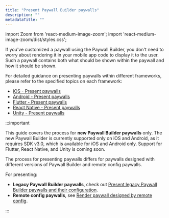 ```yaml
---
title: "Present Paywall Builder paywalls"
description: ""
metadataTitle: ""
---
```


import Zoom from 'react-medium-image-zoom';
import 'react-medium-image-zoom/dist/styles.css';

If you've customized a paywall using the Paywall Builder, you don't need to worry about rendering it in your mobile app code to display it to the user. Such a paywall contains both what should be shown within the paywall and how it should be shown.

For detailed guidance on presenting paywalls within different frameworks, please refer to the specified topics on each framework:

- [iOS - Present paywalls](ios-present-paywalls)
- [Android - Present paywalls](android-present-paywalls)
- [Flutter - Present paywalls](flutter-present-paywalls)
- [React Native - Present paywalls](react-native-present-paywalls)
- [Unity - Present paywalls](unity-present-paywalls)

:::important

This guide covers the process for **new Paywall Builder paywalls** only. The new Paywall Builder is currently supported only on iOS and Android, as it requires SDK v3.0, which is available for iOS and Android only. Support for Flutter, React Native, and Unity is coming soon.

The process for presenting paywalls differs for paywalls designed with different versions of Paywall Builder and remote config paywalls.

For presenting:

- **Legacy Paywall Builder paywalls**, check out [Present legacy Paywall Builder paywalls and their configuration](present-legacy-pb-paywalls).
- **Remote config paywalls**, see [Render paywall designed by remote config](present-remote-config-paywalls).

:::
